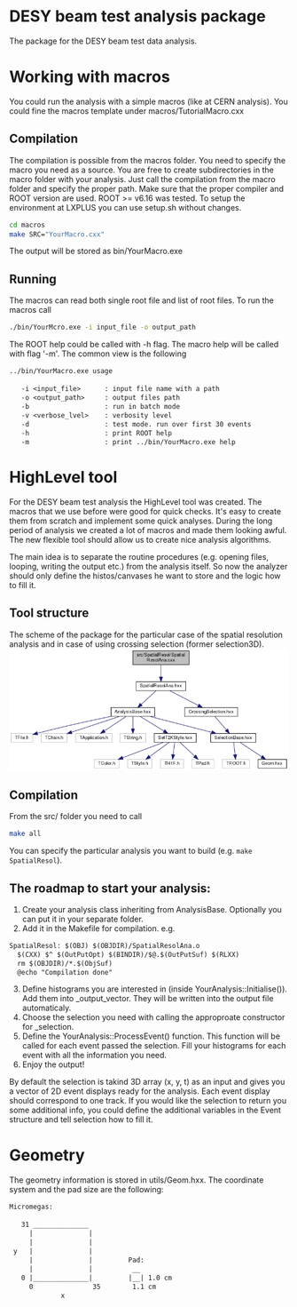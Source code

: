 # DESY beam test analysis package

The package for the DESY beam test data analysis.

# Working with macros
You could run the analysis with a simple macros (like at CERN analysis). You could fine the macros template under macros/TutorialMacro.cxx

## Compilation
The compilation is possible from the macros folder. You need to specify the macro you need as a source. You are free to create subdirectories in the macro folder with your analysis. Just call the compilation from the macro folder and specify the proper path.
Make sure that the proper compiler and ROOT version are used. ROOT >= v6.16 was tested.
To setup the environment at LXPLUS you can use setup.sh without changes.
```bash
cd macros
make SRC="YourMacro.cxx"
```

The output will be stored as bin/YourMacro.exe

## Running
The macros can read both single root file and list of root files. To run the macros call
```bash
./bin/YourMcro.exe -i input_file -o output_path
```
The ROOT help could be called with -h flag. The macro help will be called with flag '-m'.
The common view is the following
```
../bin/YourMacro.exe usage

   -i <input_file>      : input file name with a path
   -o <output_path>     : output files path
   -b                   : run in batch mode
   -v <verbose_lvel>    : verbosity level
   -d                   : test mode. run over first 30 events
   -h                   : print ROOT help
   -m                   : print ../bin/YourMacro.exe help
```
# HighLevel tool
For the DESY beam test analysis the HighLevel tool was created. The macros that we use before were good for quick checks. It's easy to create them from scratch and implement some quick analyses. During the long period of analysis we created a lot of macros and made them looking awful. The new flexible tool should allow us to create nice analysis algorithms.

The main idea is to separate the routine procedures (e.g. opening files, looping, writing the output etc.) from the analysis itself. So now the analyzer should only define the histos/canvases he want to store and the logic how to fill it.

## Tool structure
The scheme of the package for the particular case of the spatial resolution analysis and in case of using crossing selection (former selection3D).
![](doc/html/_spatial_resol_ana_8cxx__incl.png)

## Compilation
From the src/ folder you need to call
```bash
make all
```
You can specify the particular analysis you want to build (e.g. `make SpatialResol`).

## The roadmap to start your analysis:
1. Create your analysis class inheriting from AnalysisBase. Optionally you can put it in your separate folder.
2. Add it in the Makefile for compilation. e.g.
```make
SpatialResol: $(OBJ) $(OBJDIR)/SpatialResolAna.o
  $(CXX) $^ $(OutPutOpt) $(BINDIR)/$@.$(OutPutSuf) $(RLXX)
  rm $(OBJDIR)/*.$(ObjSuf)
  @echo "Compilation done"
```
3. Define histograms you are interested in (inside YourAnalysis::Initialise()). Add them into _output_vector. They will be written into the output file automaticaly.
4. Choose the selection you need with calling the approproate constructor for _selection.
5. Define the YourAnalysis::ProcessEvent() function. This function will be called for each event passed the selection. Fill your histograms for each event with all the information you need.
6. Enjoy the output!

By default the selection is takind 3D array (x, y, t) as an input and gives you a vector of 2D event displays ready for the analysis. Each event display should correspond to one track. If you would like the selection to return you some additional info, you could define the additional variables in the Event structure and tell selection how to fill it.

# Geometry
The geometry information is stored in utils/Geom.hxx. The coordinate system and the pad size are the following:
```
Micromegas:

   31 ______________
     |              |
     |              |
 y   |              |
     |              |         Pad:
     |              |          __
   0 |______________|         |__| 1.0 cm
     0               35        1.1 cm
             x
```
